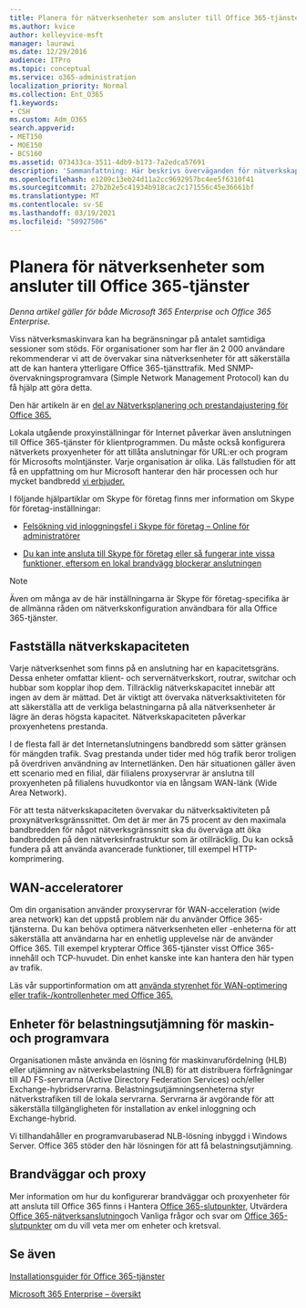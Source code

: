 ```yaml
---
title: Planera för nätverksenheter som ansluter till Office 365-tjänster
ms.author: kvice
author: kelleyvice-msft
manager: laurawi
ms.date: 12/29/2016
audience: ITPro
ms.topic: conceptual
ms.service: o365-administration
localization_priority: Normal
ms.collection: Ent_O365
f1.keywords:
- CSH
ms.custom: Adm_O365
search.appverid:
- MET150
- MOE150
- BCS160
ms.assetid: 073433ca-3511-4db9-b173-7a2edca57691
description: 'Sammanfattning: Här beskrivs överväganden för nätverkskapacitet, WAN-acceleratorer och enheter för belastningsutjämning som används för att ansluta till Office 365.'
ms.openlocfilehash: e1209c13eb24d11a2cc9692957bc4ee5f6310f41
ms.sourcegitcommit: 27b2b2e5c41934b918cac2c171556c45e36661bf
ms.translationtype: MT
ms.contentlocale: sv-SE
ms.lasthandoff: 03/19/2021
ms.locfileid: "50927506"
---
```

# <a name="plan-for-network-devices-that-connect-to-office-365-services"></a>Planera för nätverksenheter som ansluter till Office 365-tjänster

*Denna artikel gäller för både Microsoft 365 Enterprise och Office 365 Enterprise.*
  
Viss nätverksmaskinvara kan ha begränsningar på antalet samtidiga sessioner som stöds. För organisationer som har fler än 2 000 användare rekommenderar vi att de övervakar sina nätverksenheter för att säkerställa att de kan hantera ytterligare Office 365-tjänsttrafik. Med SNMP-övervakningsprogramvara (Simple Network Management Protocol) kan du få hjälp att göra detta.

Den här artikeln är en [del av Nätverksplanering och prestandajustering för Office 365.](./network-planning-and-performance.md)

Lokala utgående proxyinställningar för Internet påverkar även anslutningen till Office 365-tjänster för klientprogrammen. Du måste också konfigurera nätverkets proxyenheter för att tillåta anslutningar för URL:er och program för Microsofts molntjänster. Varje organisation är olika. Läs fallstudien för att få en uppfattning om hur Microsoft hanterar den här processen och hur mycket bandbredd [vi erbjuder.](https://www.microsoft.com/itshowcase/Article/Content/631/Optimizing-network-performance-for-Microsoft-Office-365)
  
I följande hjälpartiklar om Skype för företag finns mer information om Skype för företag-inställningar:
  
- [Felsökning vid inloggningsfel i Skype för företag – Online för administratörer](/skypeforbusiness/set-up-skype-for-business-online/troubleshooting-sign-in-errors-for-admins)

- [Du kan inte ansluta till Skype för företag eller så fungerar inte vissa funktioner, eftersom en lokal brandvägg blockerar anslutningen](https://go.microsoft.com/fwlink/p/?LinkID=243625)

> [!NOTE]
> Även om många av de här inställningarna är Skype för företag-specifika är de allmänna råden om nätverkskonfiguration användbara för alla Office 365-tjänster.
  
## <a name="determining-network-capacity"></a>Fastställa nätverkskapaciteten

Varje nätverksenhet som finns på en anslutning har en kapacitetsgräns. Dessa enheter omfattar klient- och servernätverkskort, routrar, switchar och hubbar som kopplar ihop dem. Tillräcklig nätverkskapacitet innebär att ingen av dem är mättad. Det är viktigt att övervaka nätverksaktiviteten för att säkerställa att de verkliga belastningarna på alla nätverksenheter är lägre än deras högsta kapacitet. Nätverkskapaciteten påverkar proxyenhetens prestanda.
  
I de flesta fall är det Internetanslutningens bandbredd som sätter gränsen för mängden trafik. Svag prestanda under tider med hög trafik beror troligen på överdriven användning av Internetlänken. Den här situationen gäller även ett scenario med en filial, där filialens proxyservrar är anslutna till proxyenheten på filialens huvudkontor via en långsam WAN-länk (Wide Area Network).
  
För att testa nätverkskapaciteten övervakar du nätverksaktiviteten på proxynätverksgränssnittet. Om det är mer än 75 procent av den maximala bandbredden för något nätverksgränssnitt ska du överväga att öka bandbredden på den nätverksinfrastruktur som är otillräcklig. Du kan också fundera på att använda avancerade funktioner, till exempel HTTP-komprimering.
  
## <a name="wan-accelerators"></a>WAN-acceleratorer

Om din organisation använder proxyservrar för WAN-acceleration (wide area network) kan det uppstå problem när du använder Office 365-tjänsterna. Du kan behöva optimera nätverksenheten eller -enheterna för att säkerställa att användarna har en enhetlig upplevelse när de använder Office 365. Till exempel krypterar Office 365-tjänster visst Office 365-innehåll och TCP-huvudet. Din enhet kanske inte kan hantera den här typen av trafik.
  
Läs vår supportinformation om att [använda styrenhet för WAN-optimering eller trafik-/kontrollenheter med Office 365.](https://support.microsoft.com/kb/2690045)
  
## <a name="hardware-and-software-load-balancing-devices"></a>Enheter för belastningsutjämning för maskin- och programvara

Organisationen måste använda en lösning för maskinvarufördelning (HLB) eller utjämning av nätverksbelastning (NLB) för att distribuera förfrågningar till AD FS-servrarna (Active Directory Federation Services) och/eller Exchange-hybridservrarna. Belastningsutjämningsenheterna styr nätverkstrafiken till de lokala servrarna. Servrarna är avgörande för att säkerställa tillgängligheten för installation av enkel inloggning och Exchange-hybrid.
  
Vi tillhandahåller en programvarubaserad NLB-lösning inbyggd i Windows Server. Office 365 stöder den här lösningen för att få belastningsutjämning.
  
## <a name="firewalls-and-proxies"></a>Brandväggar och proxy

Mer information om hur du konfigurerar brandväggar och proxyenheter för att ansluta till Office 365 finns i Hantera [Office 365-slutpunkter](https://support.office.com/article/99cab9d4-ef59-4207-9f2b-3728eb46bf9a), Utvärdera [Office 365-nätverksanslutning](assessing-network-connectivity.md)och Vanliga frågor och svar om [Office 365-slutpunkter](https://support.office.com/article/d4088321-1c89-4b96-9c99-54c75cae2e6d) om du vill veta mer om enheter och kretsval.
  
## <a name="see-also"></a>Se även

[Installationsguider för Office 365-tjänster](setup-guides-for-microsoft-365.md)

[Microsoft 365 Enterprise – översikt](microsoft-365-overview.md)